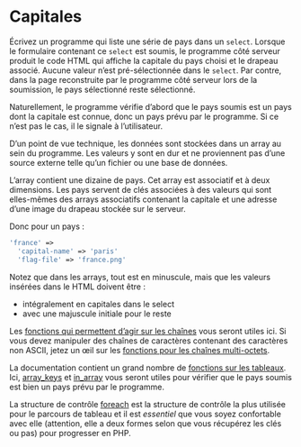 # Capitales

Écrivez un programme qui liste une série de pays dans un `select`. Lorsque le formulaire contenant ce `select` est soumis, le programme côté serveur produit le code HTML qui affiche la capitale du pays choisi et le drapeau associé. Aucune valeur n’est pré-sélectionnée dans le `select`. Par contre, dans la page reconstruite par le programme côté serveur lors de la soumission, le pays sélectionné reste sélectionné.

Naturellement, le programme vérifie d’abord que le pays soumis est un pays dont la capitale est connue, donc un pays prévu par le programme. Si ce n’est pas le cas, il le signale à l’utilisateur.

D’un point de vue technique, les données sont stockées dans un array au sein du programme. Les valeurs y sont en dur et ne proviennent pas d’une source externe telle qu’un fichier ou une base de données.

L’array contient une dizaine de pays. Cet array est associatif et à deux dimensions. Les pays servent de clés associées à des valeurs qui sont elles-mêmes des arrays associatifs contenant la capitale et une adresse d’une image du drapeau stockée sur le serveur.

Donc pour un pays :

``` php
'france' => 
  'capital-name' => 'paris'
  'flag-file' => 'france.png'
```

Notez que dans les arrays, tout est en minuscule, mais que les valeurs insérées dans le HTML doivent être :

- intégralement en capitales dans le select
- avec une majuscule initiale pour le reste

Les [fonctions qui permettent d’agir sur les chaînes](https://www.php.net/manual/fr/book.strings.php) vous seront utiles ici. Si vous devez manipuler des chaînes de caractères contenant des caractères non ASCII, jetez un œil sur les [fonctions pour les chaînes multi-octets](https://www.php.net/manual/fr/book.mbstring.php).

La documentation contient un grand nombre de [fonctions sur les tableaux](https://www.php.net/manual/fr/ref.array.php). Ici, [array_keys](https://www.php.net/manual/fr/function.array-keys.php) et [in_array](https://www.php.net/manual/fr/function.in-array.php) vous seront utiles pour vérifier que le pays soumis est bien un pays prévu par le programme. 

La structure de contrôle [foreach](https://www.php.net/manual/fr/control-structures.foreach.php) est la structure de contrôle la plus utilisée pour le parcours de tableau et il est *essentiel* que vous soyez confortable avec elle (attention, elle a deux formes selon que vous récupérez les clés ou pas) pour progresser en PHP.

